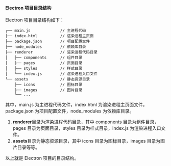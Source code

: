 <!--
 * @Author: Shu Binqi
 * @Date: 2023-04-08 13:59:22
 * @LastEditors: Shu Binqi
 * @LastEditTime: 2023-04-08 14:01:36
 * @Description: Electron 项目目录结构
 * @Version: 1.0.0
 * @FilePath: \interviewQuestionsc:\Git\interviewQuestions\前端项目\前端项目封装\常见配置文件\Electron项目目录结构.md
-->

#### Electron 项目目录结构

Electron 项目目录结构如下：

```
┌── main.js             // 主进程代码
├── index.html          // 渲染进程主页面
├── package.json        // 项目配置文件
├── node_modules        // 依赖库目录
├── renderer            // 渲染进程代码目录
│   ├── components      // 组件目录
│   ├── pages           // 页面目录
│   ├── styles          // 样式目录
│   └── index.js        // 渲染进程入口文件
└── assets              // 静态资源目录
    ├── icons           // 图标目录
    ├── images          // 图片目录
    └── ...
```

其中，main.js 为主进程代码文件，index.html 为渲染进程主页面文件，package.json 为项目配置文件，node_modules 为依赖库目录。

1. **renderer**目录为渲染进程代码目录，其中 components 目录为组件目录，pages 目录为页面目录，styles 目录为样式目录，index.js 为渲染进程入口文件。
1. **assets**目录为静态资源目录，其中 icons 目录为图标目录，images 目录为图片目录等等。

以上就是 Electron 项目的目录结构。
